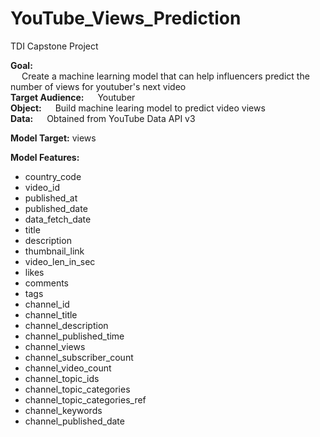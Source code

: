 # YouTube_Views_Prediction
  TDI Capstone Project

**Goal:** </br>
&emsp; Create a machine learning model that can help influencers predict the number of views for youtuber's next video </br>
**Target Audience:** &emsp; Youtuber </br>
**Object:** &emsp; Build machine learing model to predict video views </br>
**Data:** &emsp; Obtained from YouTube Data API v3 </br>

**Model Target:**  views </br>

**Model Features:**
- country_code
- video_id
- published_at
- published_date
- data_fetch_date
- title
- description
- thumbnail_link
- video_len_in_sec
- likes
- comments
- tags
- channel_id
- channel_title
- channel_description
- channel_published_time
- channel_views
- channel_subscriber_count
- channel_video_count
- channel_topic_ids
- channel_topic_categories
- channel_topic_categories_ref
- channel_keywords
- channel_published_date
